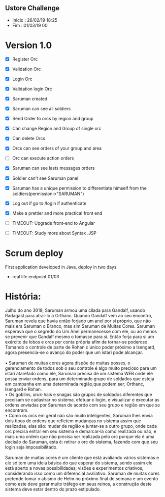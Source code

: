 ## Ustore Challenge

- Inicio : 26/02/19 18:25
- Fim : 01/03/19 00

# Version 1.0
- [x] Register Orc
- [x] Validation Orc
- [x] Login Orc
- [x] Validation login Orc
- [x] Saruman created
- [x] Saruman can see all soldiers
- [x] Send Order to orcs by region and group
- [x] Can change Region and Group of single orc
- [x] Can delete Orcs
- [x] Orcs can see orders of your group and area
- [ ] Orc can execute action orders
- [X] Saruman can see lasts messages orders
- [X] Soldier can't see Saruman panel
- [X] Saruman has a unique permission to differentiate himself from the soldiers(permission->"SARUMAN")
- [X] Log out if go to /login if authenticate
- [X] Make a prettier and more practical front end
- [ ] TIMEOUT: Upgrade front-end to Angular
- [ ] TIMEOUT: Study more about Syntax .JSP


# Scrum deploy

First application developed in Java, deploy in two days. 
- real life endpoint 01/03

# História:
  Julho do ano 3018, Saruman armou uma cilada para Gandalf, usando Radagast para atraí-lo a Orthanc. Quando Gandalf vem ao seu encontro, Saruman revela que havia então forjado um anel por si próprio, que não mais era Saruman o Branco, mas sim Saruman de Muitas Cores. Saruman esperava que o segredo do Um Anel permanecesse com ele, ou ao menos se prevenir que Gandalf mesmo o tomasse para si. Então forja para si um exército de lobos e orcs por conta própria afim de tornar-se poderoso. Tomando o controle de parte de Rohan o único poder próximo a Isengard, agora presencia-se o avanço do poder que um istari pode alcançar.<br><br>
•	  Saruman de muitas cores agora dispõe de muitas posses, o gerenciamento de todos sob o seu controle é algo muito precioso para um istari atarefado como ele, Saruman precisa de um sistema WEB onde ele possa enviar ordens, para um determinado grupo de soldados que esteja em campanha em uma determinada região,que podem ser; Orthanc, Isengard e Rohan. <br>
•	  Os goblins, uruk-hais e snagas são grupos de soldados diferentes que precisam se cadastrar no sistema, efetuar o login, e visualizar e executar as ordens enviadas por Saruman de acordo com seu grupo e região em que se encontram.<br>
•	  Como os orcs em geral não são muito inteligentes, Saruman lhes envia dois tipos de ordens que refletem mudanças no sistema assim que realizadas, elas são: mudar de região e juntar-se a outro grupo, onde cada orc precisa entrar em seu sistema e demarcar-la como realizada ou não, e mais uma ordem que não precisa ser realizada pelo orc porque ela é uma decisão do Saruman, esta é: retirar o orc do sistema, fazendo com que seu login seja impossibilitado. <br><br>
Saruman de muitas cores é um cliente que está avaliando vários sistemas e ele só tem uma ideia básica do que esperar do sistema, sendo assim ele está aberto a novas possibilidades, visões e experimentos criativos, considerando isso como um diferencial avaliativo. Saruman de muitas cores pretende tomar o abismo de Helm no próximo final de semana e um evento como este deve gerar muito tráfego em seus reinos, a construção deste sistema deve estar dentro do prazo estipulado.<br>
